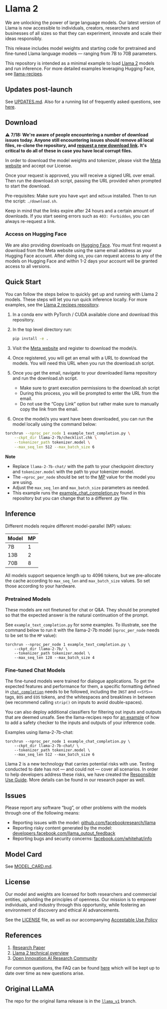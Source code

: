 # Llama 2

We are unlocking the power of large language models. Our latest version of Llama is now accessible to individuals, creators, researchers and businesses of all sizes so that they can experiment, innovate and scale their ideas responsibly. 

This release includes model weights and starting code for pretrained and fine-tuned Llama language models — ranging from 7B to 70B parameters.

This repository is intended as a minimal example to load [Llama 2](https://ai.meta.com/research/publications/llama-2-open-foundation-and-fine-tuned-chat-models/) models and run inference. For more detailed examples leveraging Hugging Face, see [llama-recipes](https://github.com/facebookresearch/llama-recipes/).

## Updates post-launch

See [UPDATES.md](UPDATES.md). Also for a running list of frequently asked questions, see [here](https://ai.meta.com/llama/faq/).

## Download

⚠️ **7/18: We're aware of people encountering a number of download issues today. Anyone still encountering issues should remove all local files, re-clone the repository, and [request a new download link](https://ai.meta.com/resources/models-and-libraries/llama-downloads/). It's critical to do all of these in case you have local corrupt files.**

In order to download the model weights and tokenizer, please visit the [Meta website](https://ai.meta.com/resources/models-and-libraries/llama-downloads/) and accept our License.

Once your request is approved, you will receive a signed URL over email. Then run the download.sh script, passing the URL provided when prompted to start the download.

Pre-requisites: Make sure you have `wget` and `md5sum` installed. Then to run the script: `./download.sh`.

Keep in mind that the links expire after 24 hours and a certain amount of downloads. If you start seeing errors such as `403: Forbidden`, you can always re-request a link.

### Access on Hugging Face

We are also providing downloads on [Hugging Face](https://huggingface.co/meta-llama). You must first request a download from the Meta website using the same email address as your Hugging Face account. After doing so, you can request access to any of the models on Hugging Face and within 1-2 days your account will be granted access to all versions.

## Quick Start

You can follow the steps below to quickly get up and running with Llama 2 models. These steps will let you run quick inference locally. For more examples, see the [Llama 2 recipes repository](https://github.com/facebookresearch/llama-recipes). 

1. In a conda env with PyTorch / CUDA available clone and download this repository.

2. In the top level directory run:
    ```bash
    pip install -e .
    ```
3. Visit the [Meta website](https://ai.meta.com/resources/models-and-libraries/llama-downloads/) and register to download the model/s.

4. Once registered, you will get an email with a URL to download the models. You will need this URL when you run the download.sh script.

5. Once you get the email, navigate to your downloaded llama repository and run the download.sh script. 
    - Make sure to grant execution permissions to the download.sh script
    - During this process, you will be prompted to enter the URL from the email. 
    - Do not use the “Copy Link” option but rather make sure to manually copy the link from the email.

6. Once the model/s you want have been downloaded, you can run the model locally using the command below:
```bash
torchrun --nproc_per_node 1 example_text_completion.py \
    --ckpt_dir llama-2-7b/checklist.chk \
    --tokenizer_path tokenizer.model \
    --max_seq_len 512 --max_batch_size 6
```
**Note**
- Replace  `llama-2-7b-chat/` with the path to your checkpoint directory and `tokenizer.model` with the path to your tokenizer model.
- The `–nproc_per_node` should be set to the [MP](#inference) value for the model you are using.
- Adjust the `max_seq_len` and `max_batch_size` parameters as needed.
- This example runs the [example_chat_completion.py](example_chat_completion.py) found in this repository but you can change that to a different .py file.

## Inference

Different models require different model-parallel (MP) values:

|  Model | MP |
|--------|----|
| 7B     | 1  |
| 13B    | 2  |
| 70B    | 8  |

All models support sequence length up to 4096 tokens, but we pre-allocate the cache according to `max_seq_len` and `max_batch_size` values. So set those according to your hardware.

### Pretrained Models

These models are not finetuned for chat or Q&A. They should be prompted so that the expected answer is the natural continuation of the prompt.

See `example_text_completion.py` for some examples. To illustrate, see the command below to run it with the llama-2-7b model (`nproc_per_node` needs to be set to the `MP` value):

```
torchrun --nproc_per_node 1 example_text_completion.py \
    --ckpt_dir llama-2-7b/ \
    --tokenizer_path tokenizer.model \
    --max_seq_len 128 --max_batch_size 4
```

### Fine-tuned Chat Models

The fine-tuned models were trained for dialogue applications. To get the expected features and performance for them, a specific formatting defined in [`chat_completion`](https://github.com/facebookresearch/llama/blob/main/llama/generation.py#L212)
needs to be followed, including the `INST` and `<<SYS>>` tags, `BOS` and `EOS` tokens, and the whitespaces and breaklines in between (we recommend calling `strip()` on inputs to avoid double-spaces).

You can also deploy additional classifiers for filtering out inputs and outputs that are deemed unsafe. See the llama-recipes repo for [an example](https://github.com/facebookresearch/llama-recipes/blob/main/inference/inference.py) of how to add a safety checker to the inputs and outputs of your inference code.

Examples using llama-2-7b-chat:

```
torchrun --nproc_per_node 1 example_chat_completion.py \
    --ckpt_dir llama-2-7b-chat/ \
    --tokenizer_path tokenizer.model \
    --max_seq_len 512 --max_batch_size 6
```

Llama 2 is a new technology that carries potential risks with use. Testing conducted to date has not — and could not — cover all scenarios.
In order to help developers address these risks, we have created the [Responsible Use Guide](Responsible-Use-Guide.pdf). More details can be found in our research paper as well.

## Issues

Please report any software “bug”, or other problems with the models through one of the following means:
- Reporting issues with the model: [github.com/facebookresearch/llama](http://github.com/facebookresearch/llama)
- Reporting risky content generated by the model: [developers.facebook.com/llama_output_feedback](http://developers.facebook.com/llama_output_feedback)
- Reporting bugs and security concerns: [facebook.com/whitehat/info](http://facebook.com/whitehat/info)

## Model Card
See [MODEL_CARD.md](MODEL_CARD.md).

## License

Our model and weights are licensed for both researchers and commercial entities, upholding the principles of openness. Our mission is to empower individuals, and industry through this opportunity, while fostering an environment of discovery and ethical AI advancements. 

See the [LICENSE](LICENSE) file, as well as our accompanying [Acceptable Use Policy](USE_POLICY.md)

## References

1. [Research Paper](https://ai.meta.com/research/publications/llama-2-open-foundation-and-fine-tuned-chat-models/)
2. [Llama 2 technical overview](https://ai.meta.com/resources/models-and-libraries/llama)
3. [Open Innovation AI Research Community](https://ai.meta.com/llama/open-innovation-ai-research-community/)

For common questions, the FAQ can be found [here](https://ai.meta.com/llama/faq/) which will be kept up to date over time as new questions arise. 

## Original LLaMA
The repo for the original llama release is in the [`llama_v1`](https://github.com/facebookresearch/llama/tree/llama_v1) branch.
